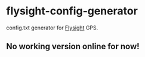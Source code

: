 # flysight-config-generator

config.txt generator for [Flysight](http://www.flysight.ca) GPS.


## No working version online for now!
